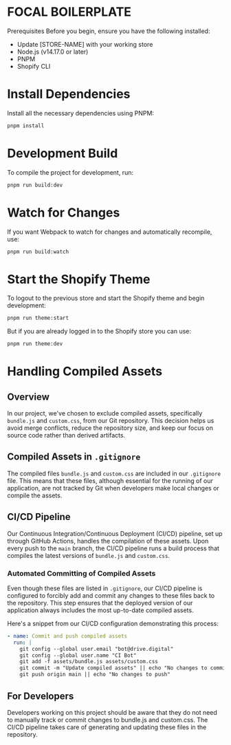 # FOCAL BOILERPLATE

Prerequisites
Before you begin, ensure you have the following installed:

- Update [STORE-NAME] with your working store
- Node.js (v14.17.0 or later)
- PNPM
- Shopify CLI

# Install Dependencies
Install all the necessary dependencies using PNPM:
```bash
pnpm install
```
# Development Build
To compile the project for development, run:
```bash
pnpm run build:dev
```

# Watch for Changes
If you want Webpack to watch for changes and automatically recompile, use:
```bash
pnpm run build:watch
```

# Start the Shopify Theme
To logout to the previous store and start the Shopify theme and begin development:
```bash
pnpm run theme:start
```
But if you are already logged in to the Shopify store you can use:
```bash
pnpm run theme:dev
```

# Handling Compiled Assets

## Overview
In our project, we've chosen to exclude compiled assets, specifically `bundle.js` and `custom.css`, from our Git repository. This decision helps us avoid merge conflicts, reduce the repository size, and keep our focus on source code rather than derived artifacts.

## Compiled Assets in `.gitignore`
The compiled files `bundle.js` and `custom.css` are included in our `.gitignore` file. This means that these files, although essential for the running of our application, are not tracked by Git when developers make local changes or compile the assets.

## CI/CD Pipeline
Our Continuous Integration/Continuous Deployment (CI/CD) pipeline, set up through GitHub Actions, handles the compilation of these assets. Upon every push to the `main` branch, the CI/CD pipeline runs a build process that compiles the latest versions of `bundle.js` and `custom.css`.

### Automated Committing of Compiled Assets
Even though these files are listed in `.gitignore`, our CI/CD pipeline is configured to forcibly add and commit any changes to these files back to the repository. This step ensures that the deployed version of our application always includes the most up-to-date compiled assets.

Here's a snippet from our CI/CD configuration demonstrating this process:

```yaml
- name: Commit and push compiled assets
  run: |
    git config --global user.email "bot@drive.digital"
    git config --global user.name "CI Bot"
    git add -f assets/bundle.js assets/custom.css
    git commit -m "Update compiled assets" || echo "No changes to commit"
    git push origin main || echo "No changes to push"
```

## For Developers
Developers working on this project should be aware that they do not need to manually track or commit changes to bundle.js and custom.css.
The CI/CD pipeline takes care of generating and updating these files in the repository.

